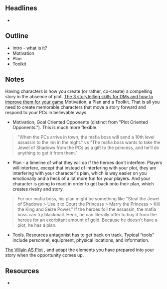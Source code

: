## Headlines
- 
## Outline
- Intro - what is it?
- Motivation
- Plan
- Toolkit



## Notes
Having characters is how you create (or rather, co-create) a compelling story in the absence of plot.
[The 3 storytelling skills for DMs and how to improve them for your game](https://www.reddit.com/r/DMAcademy/comments/4zanzl/the_3_storytelling_skills_for_dms_and_how_to/)
Motivation, a Plan and a Toolkit. That is all you need to create memorable characters that move a story forward and respond to your PCs in believable ways. 
- Motivation, Goal Oriented Opponents (distinct from "Plot Oriented Opponents."). This is much more flexible.
> "When the PCs arrive in town, the mafia boss will send a 10th level assassin to the inn in the night."
vs
> "The mafia boss wants to take the Jewel of Shadows from the PCs as a gift to the princess, and he'll do anything to get it from them."
- Plan - a timeline of what they will do if the heroes don't interfere. Players will interfere, except that instead of interfering with your plot, they are interfering with your character's plan, which is way easier on you emotionally and a heck of a lot more fun for your players. And your character is going to react in order to get back onto their plan, which creates rivalry and story.
> For our mafia boss, his plan might be something like "Steal the Jewel of Shadows > Use it to Court the Princess > Marry the Princess > Kill the King and Seize Power." If the heroes foil the assassin, the mafia boss can try blackmail. Heck, he can literally offer to buy it from the heroes for an exorbitant amount of gold. Because he doesn't have a plot, he has a plan.
- Tools. Resources antagonist has to get back on track. Typical “tools” include personnel, equipment, physical locations, and information.

[The Villain AS Plot](https://theangrygm.com/villains-and-plots-the-villain-as-plot/)
, and adapt the elements you have prepared into your story when the opportunity comes up.
## Resources
- 
